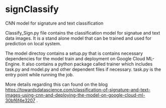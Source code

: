 # signClassify
CNN model for signature and text classification

Classify_Sign.py file contains the classification model for signatue and text data images. It is a stand alone model that can be trained and used for prediction on local system.

The model directoy contains a setup.py that is contains necessary dependencies for the model train and deployment on Google Cloud ML-Engine. It also contains a python package called trainer which includes task.py and model.py and other dependent files if necessary. task.py is the entry point while running the job.

More details regarding this can found on the blog https://towardsdatascience.com/classification-of-signature-and-text-images-using-cnn-and-deploying-the-model-on-google-cloud-ml-30bf6f4e3207 . 
